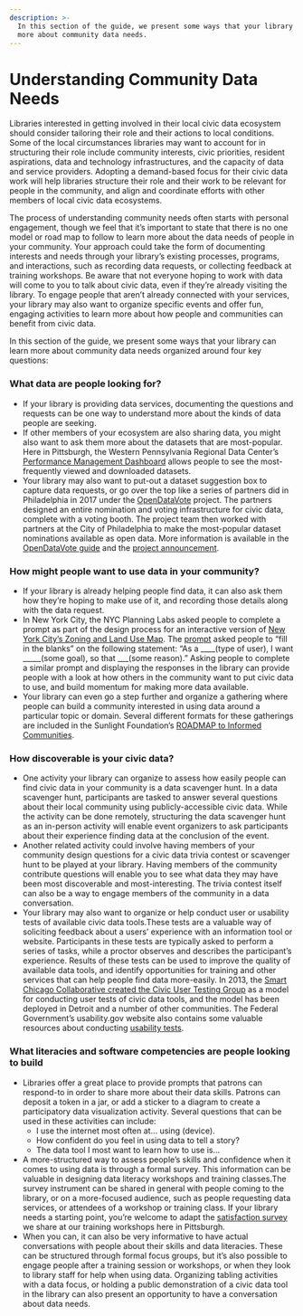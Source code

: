 ```yaml
---
description: >-
  In this section of the guide, we present some ways that your library can learn
  more about community data needs.
---
```


# Understanding Community Data Needs

Libraries interested in getting involved in their local civic data ecosystem should consider tailoring their role and their actions to local conditions. Some of the local circumstances libraries may want to account for in structuring their role include community interests, civic priorities, resident aspirations, data and technology infrastructures, and the capacity of data and service providers. Adopting a demand-based focus for their civic data work will help libraries structure their role and their work to be relevant for people in the community, and align and coordinate efforts with other members of local civic data ecosystems.

The process of understanding community needs often starts with personal engagement, though we feel that it’s important to state that there is no one model or road map to follow to learn more about the data needs of people in your community. Your approach could take the form of documenting interests and needs through your library’s existing processes, programs, and interactions, such as recording data requests, or collecting feedback at training workshops. Be aware that not everyone hoping to work with data will come to you to talk about civic data, even if they’re already visiting the library. To engage people that aren’t already connected with your services, your library may also want to organize specific events and offer fun, engaging activities to learn more about how people and communities can benefit from civic data.

In this section of the guide, we present some ways that your library can learn more about community data needs organized around four key questions:

### **What data are people looking for?**

* If your library is providing data services, documenting the questions and requests can be one way to understand more about the kinds of data people are seeking. 
* If other members of your ecosystem are also sharing data, you might also want to ask them more about the datasets that are most-popular. Here in Pittsburgh, the Western Pennsylvania Regional Data Center’s [Performance Management Dashboard](https://tools.wprdc.org/analytics/wprdc-dashboard/) allows people to see the most-frequently viewed and downloaded datasets.
* Your library may also want to put-out a dataset suggestion box to capture data requests, or go over the top like a series of partners did in Philadelphia in 2017 under the [OpenDataVote](https://www.opendatavote.org/) project. The partners designed an entire nomination and voting infrastructure for civic data, complete with a voting booth. The project team then worked with partners at the City of Philadelphia to make the most-popular dataset nominations available as open data. More information is available in the [OpenDataVote guide](https://www.opendatavote.org/guide) and the [project announcement](https://www.azavea.com/announcements/opendatavote-wants-vote-important-data-city-philadelphia-release/).

### How might people want to use data in your community?

* If your library is already helping people find data, it can also ask them how they’re hoping to make use of it, and recording those details along with the data request. 
* In New York City, the NYC Planning Labs asked people to complete a prompt as part of the design process for an interactive version of [New York City’s Zoning and Land Use Map](https://zola.planning.nyc.gov/about#9.72/40.7125/-73.733). The [prompt](https://twitter.com/NYCPlanningLabs/status/903247159168040960) asked people to “fill in the blanks” on the following statement: “As a \_\_\_\_\(type of user\),  I want \_\_\_\_\_\(some goal\), so that \_\_\_\(some reason\).” Asking people to complete a similar prompt and displaying the responses in the library can provide people with a look at how others in the community want to put civic data to use, and build momentum for making more data available. 
* Your library can even go a step further and organize a gathering where people can build a community interested in using data around a particular topic or domain. Several different formats for these gatherings are included in the Sunlight Foundation’s [ROADMAP to Informed Communities](https://communities.sunlightfoundation.com/). 

### How discoverable is your civic data?

* One activity your library can organize to assess how easily people can find civic data in your community is a data scavenger hunt. In a data scavenger hunt, participants are  tasked to answer several questions about their local community using publicly-accessible civic data. While the activity can be done remotely, structuring the data scavenger hunt as an in-person activity will enable event organizers to ask participants about their experience finding data at the conclusion of the event.
* Another related activity could involve having members of your community design questions for a civic data trivia contest or scavenger hunt to be played at your library.  Having members of the community contribute questions will enable you to see what data they may have been most discoverable and most-interesting. The trivia contest itself can also be a way to engage members of the community in a data conversation. 
* Your library may also want to organize or help conduct user or usability tests of available civic data tools.These tests are a valuable way of soliciting feedback about a users’ experience with an information tool or website.  Participants in these tests are typically asked to perform a series of tasks, while a proctor observes and describes the participant’s experience. Results of these tests can be used to improve the quality of available data tools, and identify opportunities for training and other services that can help people find data more-easily. In 2013, the [Smart Chicago Collaborative created the Civic User Testing Group](https://irp-cdn.multiscreensite.com/9614ecbe/files/uploaded/TheCUTGroupBook.pdf) as a model for conducting user tests of civic data tools, and the model has been deployed in Detroit and a number of other communities. The Federal Government’s usability.gov website also contains some valuable resources about conducting [usability tests](https://www.usability.gov/how-to-and-tools/methods/usability-testing.html). 

### What literacies and software competencies are people looking to build

* Libraries offer a great place to provide prompts that patrons can respond-to in order to share more about their data skills. Patrons can deposit a token in a jar, or add a sticker to a diagram to create a participatory data visualization activity. Several questions that can be used in these activities can include:
  * I use the internet most often at… using \(device\).
  * How confident do you feel in using data to tell a story?
  * The data tool I most want to learn how to use is… 
* A more-structured way to assess people’s skills and confidence when it comes to using data is through a formal survey. This information can be valuable in designing data literacy workshops and training classes.The survey instrument can be shared in general with people coming to the library, or on a more-focused audience, such as people requesting data services, or attendees of a workshop or training class. If your library needs a starting point, you’re welcome to adapt the [satisfaction survey](https://docs.google.com/document/d/15ikVcKc9gehyp8LvY_If-QdqfR82qy_9ZJ81x_YkjTQ/edit?usp=sharing) we share at our training workshops here in Pittsburgh.
* When you can, it can also be very informative to have actual conversations with people about their skills and data literacies. These can be structured through formal focus groups, but it’s also possible to engage people after a training session or workshops, or when they look to library staff for help when using data. Organizing tabling activities with a data focus, or holding a public demonstration of a civic data tool in the library can also present an opportunity to have a conversation about data needs. 

